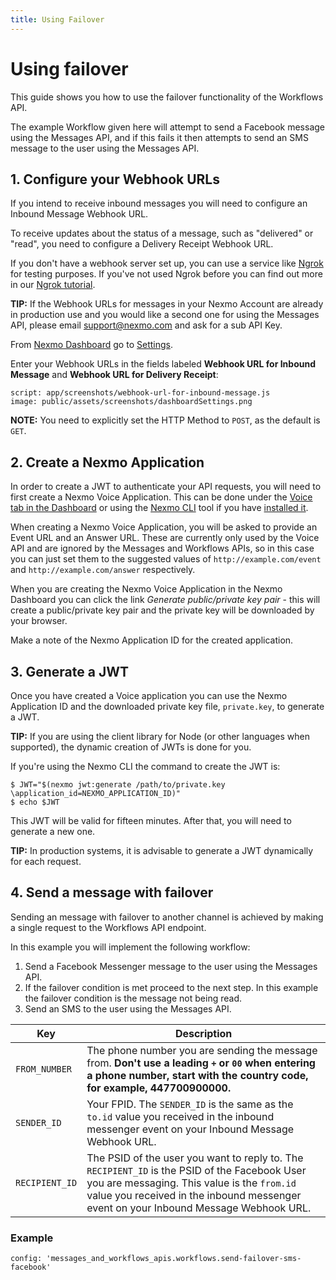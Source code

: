 ```yaml
---
title: Using Failover
---
```


# Using failover

This guide shows you how to use the failover functionality of the Workflows API.

The example Workflow given here will attempt to send a Facebook message using the Messages API, and if this fails it then attempts to send an SMS message to the user using the Messages API.

## 1. Configure your Webhook URLs

If you intend to receive inbound messages you will need to configure an Inbound Message Webhook URL.

To receive updates about the status of a message, such as "delivered" or "read", you need to configure a Delivery Receipt Webhook URL.

If you don't have a webhook server set up, you can use a service like [Ngrok](https://ngrok.com/) for testing purposes. If you've not used Ngrok before you can find out more in our [Ngrok tutorial](https://www.nexmo.com/blog/2017/07/04/local-development-nexmo-ngrok-tunnel-dr/).

**TIP:** If the Webhook URLs for messages in your Nexmo Account are already in production use and you would like a second one for using the Messages API, please email [support@nexmo.com](mailto:support@nexmo.com) and ask for a sub API Key.

From [Nexmo Dashboard](https://dashboard.nexmo.com) go to [Settings](https://dashboard.nexmo.com/settings).

Enter your Webhook URLs in the fields labeled **Webhook URL for Inbound Message** and **Webhook URL for Delivery Receipt**:

```screenshot
script: app/screenshots/webhook-url-for-inbound-message.js
image: public/assets/screenshots/dashboardSettings.png
```

**NOTE:** You need to explicitly set the HTTP Method to `POST`, as the default is `GET`.

## 2. Create a Nexmo Application

In order to create a JWT to authenticate your API requests, you will need to first create a Nexmo Voice Application. This can be done under the [Voice tab in the Dashboard](https://dashboard.nexmo.com/voice/create-application) or using the [Nexmo CLI](https://github.com/Nexmo/nexmo-cli) tool if you have [installed it](https://github.com/Nexmo/nexmo-cli).

When creating a Nexmo Voice Application, you will be asked to provide an Event URL and an Answer URL. These are currently only used by the Voice API and are ignored by the Messages and Workflows APIs, so in this case you can just set them to the suggested values of `http://example.com/event` and `http://example.com/answer` respectively.

When you are creating the Nexmo Voice Application in the Nexmo Dashboard you can click the link _Generate public/private key pair_ - this will create a public/private key pair and the private key will be downloaded by your browser.

Make a note of the Nexmo Application ID for the created application.

## 3. Generate a JWT

Once you have created a Voice application you can use the Nexmo Application ID and the downloaded private key file, `private.key`, to generate a JWT.

**TIP:** If you are using the client library for Node (or other languages when supported), the dynamic creation of JWTs is done for you.

If you're using the Nexmo CLI the command to create the JWT is:

``` curl
$ JWT="$(nexmo jwt:generate /path/to/private.key \application_id=NEXMO_APPLICATION_ID)"
$ echo $JWT
```

This JWT will be valid for fifteen minutes. After that, you will need to generate a new one.

**TIP:** In production systems, it is advisable to generate a JWT dynamically for each request.

## 4. Send a message with failover

Sending an message with failover to another channel is achieved by making a single request to the Workflows API endpoint.

In this example you will implement the following workflow:

1. Send a Facebook Messenger message to the user using the Messages API.
2. If the failover condition is met proceed to the next step. In this example the failover condition is the message not being read.
3. Send an SMS to the user using the Messages API.

Key | Description
-- | --
`FROM_NUMBER` | The phone number you are sending the message from. **Don't use a leading `+` or `00` when entering a phone number, start with the country code, for example, 447700900000.**
`SENDER_ID` | Your FPID. The `SENDER_ID` is the same as the `to.id` value you received in the inbound messenger event on your Inbound Message Webhook URL.
`RECIPIENT_ID` | The PSID of the user you want to reply to. The `RECIPIENT_ID` is the PSID of the Facebook User you are messaging. This value is the `from.id` value you received in the inbound messenger event on your Inbound Message Webhook URL.

### Example

```tabbed_examples
config: 'messages_and_workflows_apis.workflows.send-failover-sms-facebook'
```
